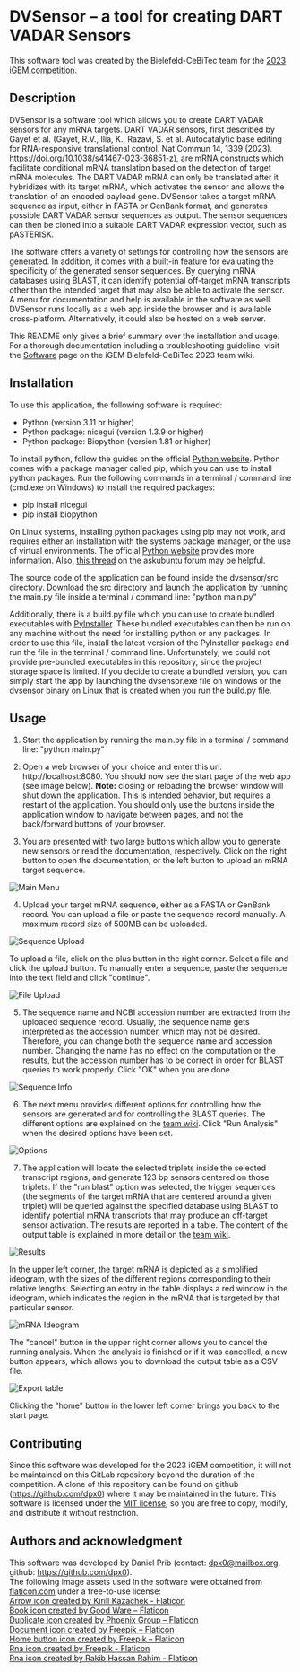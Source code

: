 # DVSensor – a tool for creating DART VADAR Sensors

This software tool was created by the Bielefeld-CeBiTec team for the [2023 iGEM competition](https://igem.org/).

## Description
DVSensor is a software tool which allows you to create DART VADAR sensors for any mRNA targets. DART VADAR sensors, 
first described by Gayet et al. (Gayet, R.V., Ilia, K., Razavi, S. et al. Autocatalytic base editing for RNA-responsive 
translational control. Nat Commun 14, 1339 (2023). https://doi.org/10.1038/s41467-023-36851-z), are mRNA constructs 
which facilitate conditional mRNA translation based on the 
detection of target mRNA molecules. The DART VADAR mRNA can only be translated after it hybridizes with its target 
mRNA, which activates the sensor and allows the translation of an encoded payload gene. DVSensor takes a target mRNA 
sequence as input, either in FASTA or GenBank format, and generates possible DART VADAR sensor sequences as output. 
The sensor sequences can then be cloned into a suitable DART VADAR expression vector, such as pASTERISK.  

The software offers a variety of settings for controlling how the sensors are generated. In addition, it comes with a 
built-in feature for evaluating the specificity of the generated sensor sequences. By querying mRNA databases using 
BLAST, it can identify potential off-target mRNA transcripts other than the intended target that may also be able to 
activate the sensor. A menu for documentation and help is available in the software as well. DVSensor runs locally as 
a web app inside the browser and is available cross-platform. Alternatively, it could also be hosted on 
a web server.  

This README only gives a brief summary over the installation and usage. For a thorough documentation including
a troubleshooting guideline, visit the
[Software](https://2023.igem.wiki/bielefeld-cebitec/software) page on the iGEM Bielefeld-CeBiTec 2023 team wiki.

## Installation
To use this application, the following software is required:
* Python (version 3.11 or higher)
* Python package: nicegui (version 1.3.9 or higher)
* Python package: Biopython (version 1.81 or higher)  

To install python, follow the guides on the official 
[Python website](https://www.python.org/downloads/). Python comes with a 
package manager called pip, which you can use to install python packages. Run the following commands in a 
terminal / command line (cmd.exe on Windows) to install the required packages:  
* pip install nicegui
* pip install biopython  

On Linux systems, installing python packages using pip may not work, and requires either an installation with the 
systems package manager, or the use of virtual environments. The official
[Python website](https://packaging.python.org/en/latest/tutorials/installing-packages/) provides 
more information. Also, 
[this thread](https://askubuntu.com/questions/1465218/pip-error-on-ubuntu-externally-managed-environment-×-this-environment-is-extern) 
on the askubuntu forum may be helpful.  

The source code of the application can be found inside the dvsensor/src directory. Download the src directory and 
launch the application by running the main.py file inside a terminal / command line: "python main.py"  

Additionally, there is a build.py file which you can use to create bundled executables with 
[PyInstaller](https://pyinstaller.org/en/stable/). 
These bundled executables can then be run on any machine without the need for installing python or any packages. 
In order to use this file, install the latest version of the PyInstaller package and run the file in the 
terminal / command line. Unfortunately, we could not provide pre-bundled executables in this repository, 
since the project storage space is limited. If you decide to create a bundled version, you can simply start the 
app by launching the dvsensor.exe file on windows or the dvsensor binary on Linux that is created when 
you run the build.py file.  


## Usage
1. Start the application by running the main.py file in a terminal / command line: "python main.py"

2. Open a web browser of your choice and enter this url: http://localhost:8080. You should now see the start page of 
the web app (see image below). **Note:** closing or reloading the browser window will shut down the application. This is 
intended behavior, but requires a restart of the application. You should only use the buttons inside the application 
window to navigate between pages, and not the back/forward buttons of your browser.

3. You are presented with two large buttons which allow you to generate new sensors or read the documentation, 
respectively. Click on the right button to open the documentation, or the left button to upload an mRNA target
sequence.  

![Main Menu](images/01.png "Main Menu")  

4. Upload your target mRNA sequence, either as a FASTA or GenBank record. You can upload a file or paste the
sequence record manually. A maximum record size of 500MB can be uploaded.  

![Sequence Upload](images/02.png "Sequence Upload")  

To upload a file, click on the plus button in the right corner. Select a file and click the upload button. 
To manually enter a sequence, paste the sequence into the text field and click "continue".

![File Upload](images/03.png "File Upload")  

5. The sequence name and NCBI accession number are extracted from the uploaded sequence record. Usually, the sequence 
name gets interpreted as the accession number, which may not be desired. Therefore, you can change both the sequence 
name and accession number. Changing the name has no effect on the computation or the results, but the 
accession number has to be correct in order for BLAST queries to work properly. Click "OK" when you are done.  

![Sequence Info](images/04.png "Sequence Info")  

6. The next menu provides different options for controlling how the sensors are generated and for controlling the BLAST 
queries. The different options are explained on the [team wiki](https://2023.igem.wiki/bielefeld-cebitec/software). 
Click "Run Analysis" when the desired options have been set.  

![Options](images/05.png "Options")  

7. The application will locate the selected triplets inside the selected transcript regions, and generate 123 bp 
sensors centered on those triplets. If the "run blast" option was selected, the trigger sequences (the segments of 
the target mRNA that are centered around a given triplet) will be queried against the specified database using BLAST 
to identify potential mRNA transcripts that may produce an off-target sensor activation. The results are reported 
in a table. The content of the output table is explained in more detail on the 
[team wiki](https://2023.igem.wiki/bielefeld-cebitec/software).  

![Results](images/06.png "Results")  

In the upper left corner, the target mRNA is depicted as a simplified ideogram, with the sizes of the different 
regions corresponding to their relative lengths. Selecting an entry in the table displays a red window in the 
ideogram, which indicates the region in the mRNA that is targeted by that particular sensor.  

![mRNA Ideogram](images/07.png "mRNA Ideogram")  

The "cancel" button in the upper right corner allows you to cancel the running analysis. When the analysis is finished 
or if it was cancelled, a new button appears, which allows you to download the output table as a CSV file.  

![Export table](images/08.png "Export table")  

Clicking the "home" button in the lower left corner brings you back to the start page.

## Contributing
Since this software was developed for the 2023 iGEM competition, it will not be maintained on this GitLab repository 
beyond the duration of the competition. A clone of this repository can be found on github (https://github.com/dpx0) 
where it may be maintained in the future. This software is licensed under the 
[MIT license](https://opensource.org/license/MIT/), so you are free to copy, modify, and distribute it 
without restriction. 

## Authors and acknowledgment
This software was developed by Daniel Prib (contact: dpx0@mailbox.org, github: https://github.com/dpx0).  
The following image assets used in the software were obtained from [flaticon.com](https://www.flaticon.com/)
under a free-to-use license:  
[Arrow icon created by Kirill Kazachek - Flaticon](https://www.flaticon.com/free-icons/arrow)  
[Book icon created by Good Ware – Flaticon](https://www.flaticon.com/free-icons/book)  
[Duplicate icon created by Phoenix Group – Flaticon](https://www.flaticon.com/free-icons/duplicate)  
[Document icon created by Freepik – Flaticon](https://www.flaticon.com/free-icons/document)  
[Home button icon created by Freepik – Flaticon](https://www.flaticon.com/free-icons/home-button)  
[Rna icon created by Freepik - Flaticon](https://www.flaticon.com/free-icons/rna)  
[Rna icon created by Rakib Hassan Rahim - Flaticon](https://www.flaticon.com/free-icons/rna)  

